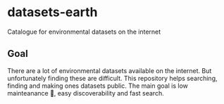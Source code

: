# datasets-earth
Catalogue for environmental datasets on the internet

## Goal

There are a lot of environmental datasets available on the internet. 
But unfortunately finding these are difficult. 
This repository helps searching, finding and making ones datasets public.
The main goal is low mainteanance :eyes:, easy discoverability and fast search.
